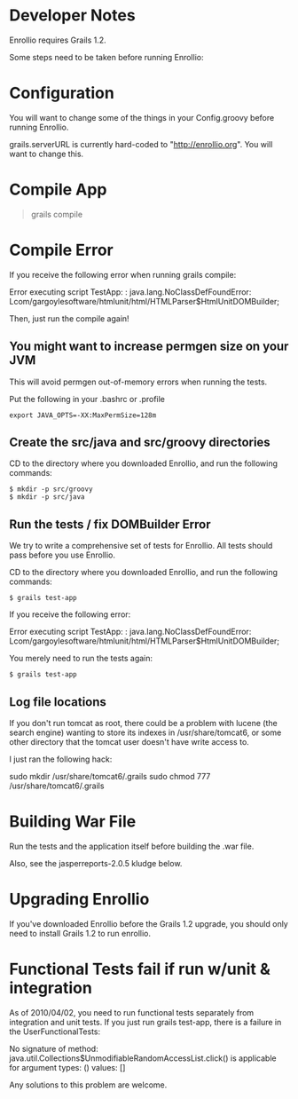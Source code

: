 # Developer Notes

Enrollio requires Grails 1.2.

Some steps need to be taken before running Enrollio:

# Configuration

You will want to change some of the things in your Config.groovy before running
Enrollio.

grails.serverURL is currently hard-coded to "http://enrollio.org".  You will want
to change this.

# Compile App

> grails compile

# Compile Error

If you receive the following error when running grails compile:

  Error executing script TestApp: : java.lang.NoClassDefFoundError: 
  Lcom/gargoylesoftware/htmlunit/html/HTMLParser$HtmlUnitDOMBuilder;

Then, just run the compile again!

## You might want to increase permgen size on your JVM

This will avoid permgen out-of-memory errors when running the tests.

Put the following in your .bashrc or .profile

    export JAVA_OPTS=-XX:MaxPermSize=128m

## Create the src/java and src/groovy directories

CD to the directory where you downloaded Enrollio, and run the following commands:
  
    $ mkdir -p src/groovy
    $ mkdir -p src/java

## Run the tests / fix DOMBuilder Error

We try to write a comprehensive set of tests for Enrollio.
All tests should pass before you use Enrollio.

CD to the directory where you downloaded Enrollio, and run the following commands:

    $ grails test-app

If you receive the following error:

  Error executing script TestApp: : java.lang.NoClassDefFoundError: 
  Lcom/gargoylesoftware/htmlunit/html/HTMLParser$HtmlUnitDOMBuilder;

You merely need to run the tests again:

    $ grails test-app

## Log file locations

If you don't run tomcat as root, there could be a problem with lucene (the search engine)
wanting to store its indexes in /usr/share/tomcat6, or some other directory that the 
tomcat user doesn't have write access to.

I just ran the following hack:

  sudo mkdir /usr/share/tomcat6/.grails 
  sudo chmod 777 /usr/share/tomcat6/.grails

# Building War File

Run the tests and the application itself before building the .war file.

Also, see the jasperreports-2.0.5 kludge below.

# Upgrading Enrollio

If you've downloaded Enrollio before the Grails 1.2 upgrade, you should
only need to install Grails 1.2 to run enrollio.

# Functional Tests fail if run w/unit & integration

As of 2010/04/02, you need to run functional tests separately from integration and
unit tests.  If you just run grails test-app, there is a failure in the UserFunctionalTests:

  No signature of method: java.util.Collections$UnmodifiableRandomAccessList.click() is 
  applicable for argument types: () values: []

Any solutions to this problem are welcome.

